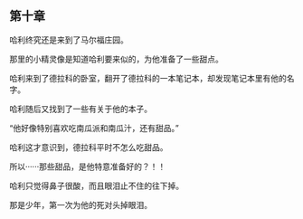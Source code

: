 ## 第十章

哈利终究还是来到了马尔福庄园。

那里的小精灵像是知道哈利要来似的，为他准备了一些甜点。

哈利来到了德拉科的卧室，翻开了德拉科的一本笔记本，却发现笔记本里有他的名字。

哈利随后又找到了一些有关于他的本子。

“他好像特别喜欢吃南瓜派和南瓜汁，还有甜品。”

哈利这才意识到，德拉科平时不怎么吃甜品。

所以······那些甜品，是他特意准备好的？！！

哈利只觉得鼻子很酸，而且眼泪止不住的往下掉。

那是少年，第一次为他的死对头掉眼泪。